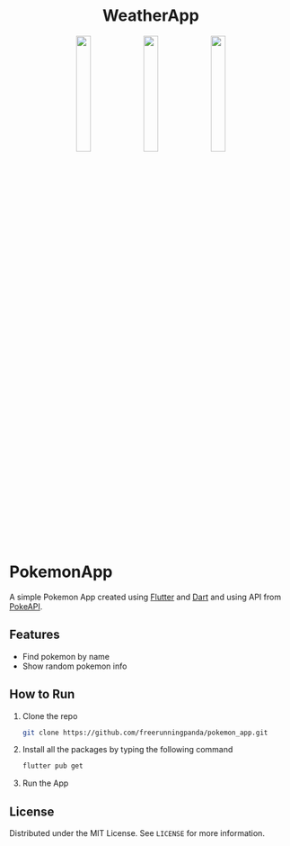 <h1 align="center">WeatherApp</h1>

<p align="center">
<img src="https://user-images.githubusercontent.com/91142494/156648446-3debb653-d8cb-428e-8f61-ec80f09ce8fa.png" width="23%"></img>
<img src="https://user-images.githubusercontent.com/91142494/156647906-7655b0d2-c32e-4be7-93f9-3e6f5554661e.png" width="23%"></img>
<img src="https://user-images.githubusercontent.com/91142494/156648092-3f866220-63fe-4698-bca3-1c11b9b1d2a7.png" width="23%"></img>
</p>


# PokemonApp

A simple Pokemon App created using [Flutter](https://flutter.dev/) and [Dart](https://dart.dev/) and using API from [PokeAPI](https://pokeapi.co/).


## Features

- Find pokemon by name
- Show random pokemon info


## How to Run

1. Clone the repo
   ```sh
   git clone https://github.com/freerunningpanda/pokemon_app.git
   ```
2. Install all the packages by typing the following command
   ```sh
   flutter pub get
   ```
3. Run the App

## License
Distributed under the MIT License. See `LICENSE` for more information.


